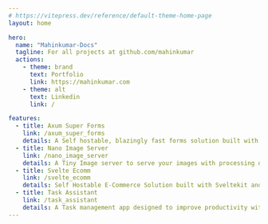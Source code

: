 ```yaml
---
# https://vitepress.dev/reference/default-theme-home-page
layout: home

hero:
  name: "Mahinkumar-Docs"
  tagline: For all projects at github.com/mahinkumar
  actions:
    - theme: brand
      text: Portfolio
      link: https://mahinkumar.com
    - theme: alt
      text: Linkedin
      link: /

features:
  - title: Axum Super Forms
    link: /axum_super_forms
    details: A Self hostable, blazingly fast forms solution built with Rust with a focus on simplicity and reliablity. 
  - title: Nano Image Server
    link: /nano_image_server
    details: A Tiny Image server to serve your images with processing on the fly. Supports GPU acceleration. 
  - title: Svelte Ecomm
    link: /svelte_ecomm
    details: Self Hostable E-Commerce Solution built with Sveltekit and Postgres DB.
  - title: Task Assistant
    link: /task_assistant
    details: A Task management app designed to improve productivity with automated Scheduling, Organization and Notes.
---
```


